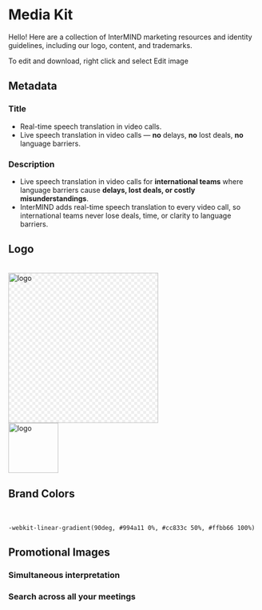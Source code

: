 # Media Kit

Hello! Here are a collection of InterMIND marketing resources and identity guidelines, including our logo, content, and trademarks.

To edit and download, right click and select Edit image

## Metadata

### Title

- Real-time speech translation in video calls.
- Live speech translation in video calls — **no** delays, **no** lost deals, **no** language barriers.

### Description

- Live speech translation in video calls for **international teams** where language barriers cause **delays, lost deals, or costly misunderstandings**.
- InterMIND adds real-time speech translation to every video call, so international teams never lose deals, time, or clarity to language barriers.

## Logo

<br>
<img src="/logo.png" class="transparency-grid" alt="logo" width="300" >

<br>
<img src="/logo.svg" alt="logo" width="100">

## Brand Colors

<br>

```
-webkit-linear-gradient(90deg, #994a11 0%, #cc833c 50%, #ffbb66 100%)
```

## Promotional Images

### Simultaneous interpretation

<ImageGrid :images="[
  { src: '/media-kit/animals-cartoon-3-2.png', alt: 'Simultaneous interpretation' },
  { src: '/media-kit/animals-cartoon-1-1.png', alt: 'Simultaneous interpretation' },
  { src: '/media-kit/5.png', alt: 'Simultaneous interpretation' },
  { src: '/media-kit/6.png', alt: 'Simultaneous interpretation' },
  { src: '/media-kit/animals-5-4.png', alt: 'Simultaneous interpretation' },
]"/>

### Search across all your meetings

<ImageGrid :images="[
  { src: '/2d.png', alt: 'Simultaneous interpretation' },
  { src: '/2l.png', alt: 'Simultaneous interpretation' },
]"/>

<style>

.transparency-grid {
    background-color: #ffffff;
    background-image: 
        linear-gradient(45deg, #eeeeee 25%, transparent 25%, transparent 75%, #eeeeee 75%),
        linear-gradient(45deg, #eeeeee 25%, transparent 25%, transparent 75%, #eeeeee 75%);
    background-size: 12px 12px;
    background-position: 0 0, 6px 6px;
}

</style>
